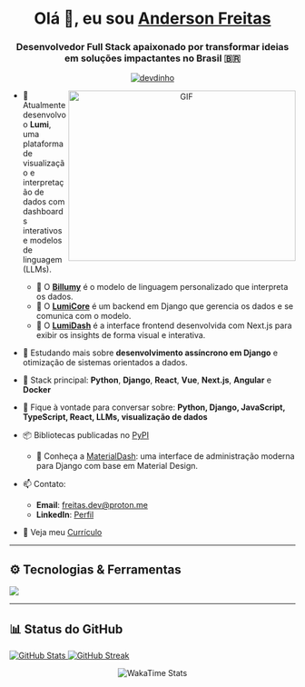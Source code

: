 <h1 align="center">Olá 👋, eu sou <a href="https://dinho.dev/" target="_blank">Anderson Freitas</a></h1>
<h3 align="center">Desenvolvedor Full Stack apaixonado por transformar ideias em soluções impactantes no Brasil 🇧🇷</h3>

<p align="center">
  <a href="https://dinho.dev/" target="_blank">
    <img src="https://komarev.com/ghpvc/?username=devdinho&label=Visualizações%20do%20Perfil&color=0e75b6&style=flat" alt="devdinho" />
  </a>
</p>

<a href="https://dinho.dev/" target="_blank" align="center">
  <img align="right" height="300" width="400" alt="GIF" src="https://dinho.dev/assets/nerdola.gif">
</a>

- 🔭 Atualmente desenvolvo o **Lumi**, uma plataforma de visualização e interpretação de dados com dashboards interativos e modelos de linguagem (LLMs).
  - 🔹 O [**Billumy**](https://github.com/devdinho/Billumy) é o modelo de linguagem personalizado que interpreta os dados.
  - 🔹 O [**LumiCore**](https://github.com/devdinho/LumiCore) é um backend em Django que gerencia os dados e se comunica com o modelo.
  - 🔹 O [**LumiDash**](https://github.com/devdinho/LumiDash) é a interface frontend desenvolvida com Next.js para exibir os insights de forma visual e interativa.

- 🧠 Estudando mais sobre **desenvolvimento assíncrono em Django** e otimização de sistemas orientados a dados.

- 🌱 Stack principal: **Python**, **Django**, **React**, **Vue**, **Next.js**, **Angular** e **Docker**

- 💬 Fique à vontade para conversar sobre: **Python, Django, JavaScript, TypeScript, React, LLMs, visualização de dados**

- 📦 Bibliotecas publicadas no [PyPI](https://pypi.org/user/freitasanderson/)
  - 🔧 Conheça a [MaterialDash](https://pypi.org/project/materialdash/): uma interface de administração moderna para Django com base em Material Design.

- 📫 Contato:
  - **Email**: freitas.dev@proton.me
  - **LinkedIn**: [Perfil](https://www.linkedin.com/in/freitas-anderson)

- 📄 Veja meu <a href="https://docs.google.com/document/d/11t3aLp1gDjaZflsFp3EF8voQPeLZW9mE/edit?usp=sharing" target="_blank">Currículo</a>

---

<h2>⚙️ Tecnologias & Ferramentas</h2>
<a href="https://github.com/devdinho?tab=repositories" target="_blank">
  <img src="https://skillicons.dev/icons?i=androidstudio,angular,aws,bootstrap,css,django,docker,express,figma,flask,git,github,html,java,javascript,jquery,kali,kotlin,kubernetes,linux,md,mongodb,mysql,nginx,nodejs,postgres,postman,py,react,rust,tailwind,vscode&perline=32" />
</a>

---

<h2>📊 Status do GitHub</h2>

<div>
  <a href="https://dinho.dev">
    <img src="https://github-readme-stats-one-theta-41.vercel.app/api?username=devdinho&locale=pt-br&show_icons=true&include_all_commits=true&rank_icon=default&count_private=true&card_width=400&bg_color=121b22&theme=transparent&title_color=00A884&text_color=FFFFFF" alt="GitHub Stats" />
    <img src="https://github-readme-streak-stats-git-main-freitasanderson1s-projects.vercel.app/?user=devdinho&starting_year=2022&theme=whatsapp-dark&locale=pt_BR&date_format=j%20M%5B%20Y%5D&card_width=400&border=E4E2E2" alt="GitHub Streak" />
  </a>
</div>

<p align="center">
  <img src="https://github-readme-stats-freitasanderson.vercel.app/api/wakatime?username=freitasanderson&layout=compact&bg_color=121b22&title_color=00A884&text_color=fff" alt="WakaTime Stats" />
</p>
